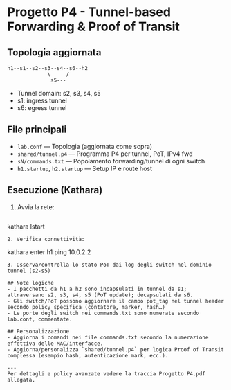 # Progetto P4 - Tunnel-based Forwarding & Proof of Transit

## Topologia aggiornata
```
h1--s1--s2--s3--s4--s6--h2
             \     /
              s5---
```
- Tunnel domain: s2, s3, s4, s5
- s1: ingress tunnel
- s6: egress tunnel

## File principali
- `lab.conf` — Topologia (aggiornata come sopra)
- `shared/tunnel.p4` — Programma P4 per tunnel, PoT, IPv4 fwd
- `sN/commands.txt` — Popolamento forwarding/tunnel di ogni switch
- `h1.startup`, `h2.startup` — Setup IP e route host

## Esecuzione (Kathara)
1. Avvia la rete:
   ```
kathara lstart
   ```
2. Verifica connettività:
   ```
kathara enter h1
ping 10.0.2.2
   ```
3. Osserva/controlla lo stato PoT dai log degli switch nel dominio tunnel (s2-s5)

## Note logiche
- I pacchetti da h1 a h2 sono incapsulati in tunnel da s1; attraversano s2, s3, s4, s5 (PoT update); decapsulati da s6.
- Gli switch/PoT possono aggiornare il campo pot_tag nel tunnel header secondo policy specifica (contatore, marker, hash…)
- Le porte degli switch nei commands.txt sono numerate secondo lab.conf, commentate.

## Personalizzazione
- Aggiorna i comandi nei file commands.txt secondo la numerazione effettiva delle MAC/interfacce.
- Aggiorna/personalizza `shared/tunnel.p4` per logica Proof of Transit complessa (esempio hash, autenticazione mark, ecc.).

---
Per dettagli e policy avanzate vedere la traccia Progetto P4.pdf allegata.
